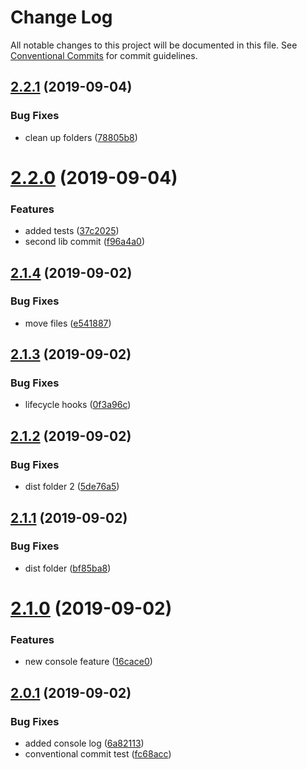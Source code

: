 # Change Log

All notable changes to this project will be documented in this file.
See [Conventional Commits](https://conventionalcommits.org) for commit guidelines.

## [2.2.1](https://github.com/izifortune/lerna-angular/compare/v2.2.0...v2.2.1) (2019-09-04)


### Bug Fixes

* clean up folders ([78805b8](https://github.com/izifortune/lerna-angular/commit/78805b8))





# [2.2.0](https://github.com/izifortune/lerna-angular/compare/v2.1.4...v2.2.0) (2019-09-04)


### Features

* added tests ([37c2025](https://github.com/izifortune/lerna-angular/commit/37c2025))
* second lib commit ([f96a4a0](https://github.com/izifortune/lerna-angular/commit/f96a4a0))





## [2.1.4](https://github.com/izifortune/lerna-angular/compare/v2.1.3...v2.1.4) (2019-09-02)


### Bug Fixes

* move files ([e541887](https://github.com/izifortune/lerna-angular/commit/e541887))





## [2.1.3](https://github.com/izifortune/lerna-angular/compare/v2.1.2...v2.1.3) (2019-09-02)


### Bug Fixes

* lifecycle hooks ([0f3a96c](https://github.com/izifortune/lerna-angular/commit/0f3a96c))





## [2.1.2](https://github.com/izifortune/lerna-angular/compare/v2.1.1...v2.1.2) (2019-09-02)


### Bug Fixes

* dist folder 2 ([5de76a5](https://github.com/izifortune/lerna-angular/commit/5de76a5))





## [2.1.1](https://github.com/izifortune/lerna-angular/compare/v2.1.0...v2.1.1) (2019-09-02)


### Bug Fixes

* dist folder ([bf85ba8](https://github.com/izifortune/lerna-angular/commit/bf85ba8))





# [2.1.0](https://github.com/izifortune/lerna-angular/compare/v2.0.1...v2.1.0) (2019-09-02)


### Features

* new console feature ([16cace0](https://github.com/izifortune/lerna-angular/commit/16cace0))





## [2.0.1](https://github.com/izifortune/lerna-angular/compare/v2.0.0...v2.0.1) (2019-09-02)


### Bug Fixes

* added console log ([6a82113](https://github.com/izifortune/lerna-angular/commit/6a82113))
* conventional commit test ([fc68acc](https://github.com/izifortune/lerna-angular/commit/fc68acc))
